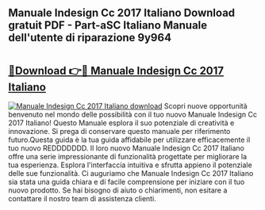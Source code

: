 ## Manuale Indesign Cc 2017 Italiano Download gratuit PDF - Part-aSC Italiano Manuale dell'utente di riparazione 9y964

# <h2><a href="http://dffiry.blite.top/?on=Manuale+Indesign+Cc+2017+Italiano">🔗Download 👉🔴 Manuale Indesign Cc 2017 Italiano</a></h2>

[![Manuale Indesign Cc 2017 Italiano download](https://i.imgur.com/lujVjoI.png)](http://dffiry.blite.top/?on=Manuale+Indesign+Cc+2017+Italiano)
Scopri nuove opportunità benvenuto nel mondo delle possibilità con il tuo nuovo Manuale Indesign Cc 2017 Italiano! Questo Manuale esplora il suo potenziale di creatività e innovazione. Si prega di conservare questo manuale per riferimento futuro.Questa guida è la tua guida affidabile per utilizzare efficacemente il tuo nuovo REDDDDDDD. Il loro nuovo Manuale Indesign Cc 2017 Italiano offre una serie impressionante di funzionalità progettate per migliorare la tua esperienza. Esplora l'interfaccia intuitiva e sfrutta appieno il potenziale delle sue funzionalità. Ci auguriamo che Manuale Indesign Cc 2017 Italiano sia stata una guida chiara e di facile comprensione per iniziare con il tuo nuovo prodotto. Se hai bisogno di aiuto o chiarimenti, non esitare a contattare il nostro team di assistenza clienti.
